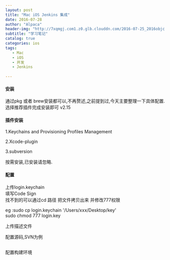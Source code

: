 ```yaml
---
layout: post
title: "Mac iOS Jenkins 集成"
date: 2016-07-28
author: "Alpaca"
header-img: "http://7xqmgj.com1.z0.glb.clouddn.com/2016-07-25_2016objc.jpeg"
subtitle: "学习笔记"
catalog: true
categories: ios
tags:
   - Mac
   - iOS
   - 开发
   - Jenkins
   
---
```


#### 安装

通过pkg 或者 brew安装都可以,不再赘述,之前提到过,今天主要整理一下具体配置. 选择推荐插件完成安装即可 v2.15
<img src="http://7xqmgj.com1.z0.glb.clouddn.com/2016-07-28_10:30:53.jpg" alt="" class="shadow"/>  

#### 插件安装
1.Keychains and Provisioning Profiles Management  

2.Xcode-plugin  

3.subversion  

按需安装,已安装请忽略.  

#### 配置

上传login.keychain  
填写Code Sign  
找不到的可以通过cd 路径 把文件拷贝出来 并修改777权限    

eg :sudo cp login.keychain '/Users/xxx/Desktop/key'  
    sudo chmod 777 login.key    
    
上传描述文件  
<img src="http://7xqmgj.com1.z0.glb.clouddn.com/2016-07-28_10:51:18.jpg" alt="" class="shadow"/>  

配置源码,SVN为例  

<img src="http://7xqmgj.com1.z0.glb.clouddn.com/2016-07-28_10:52:30.jpg" alt="" class="shadow"/>  

配置构建环境  

<img src="http://7xqmgj.com1.z0.glb.clouddn.com/2016-07-28_10:54:11.jpg" alt="" class="shadow"/>  

<img src="http://7xqmgj.com1.z0.glb.clouddn.com/2016-07-28_10:56:38.jpg" alt="" class="shadow"/>  

<img src="http://7xqmgj.com1.z0.glb.clouddn.com/2016-07-28_10:59:36.jpg" alt="" class="shadow"/>  


